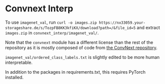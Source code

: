 # Convnext Interp

To use `imagenet_val`, run `curl -o images.zip https://nx33059.your-storageshare.de/s/TozpFB8KK3kfiKX/download?path=/&file_id=5`
and extract `images.zip` in `convnext_interp/imagenet_val/`.

Note that the `convnext` module has a different license than the rest of the repository as it is mostly composed of code from [the ConvNext repository](https://github.com/facebookresearch/ConvNeXt).

`imagenet_val/ordered_class_labels.txt` is slightly edited to be more human interpretable.


In addition to the packages in requirements.txt, this requires PyTorch installed.

